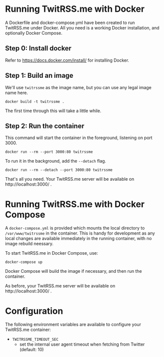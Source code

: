 # Running TwitRSS.me with Docker

A Dockerfile and docker-compose.yml have been created to run TwitRSS.me under Docker. All you need is a working Docker installation, and optionally Docker Compose.

## Step 0: Install docker

Refer to https://docs.docker.com/install/ for installing Docker.

## Step 1: Build an image

We'll use `twitrssme` as the image name, but you can use any legal image name here.

  `docker build -t twitrssme .`

The first time through this will take a little while.

## Step 2: Run the container

This command will start the container in the foreground, listening on port 3000.

  `docker run --rm --port 3000:80 twitrssme`

To run it in the background, add the `--detach` flag.

  `docker run --rm --detach --port 3000:80 twitrssme`

That's all you need. Your TwitRSS.me server will be available on http://localhost:3000/ .

# Running TwitRSS.me with Docker Compose

A `docker-compose.yml` is provided which mounts the local directory to `/var/www/twitrssme` in the container. This is handy for development as any local changes are available immediately in the running container, with no image rebuild neessary.

To start TwitRSS.me in Docker Compose, use:

  `docker-compose up`

Docker Compose will build the image if necessary, and then run the container.

As before, your TwitRSS.me server will be available on http://localhost:3000/ .

# Configuration

The following environment variables are available to configure your TwitRSS.me container:

* `TWITRSSME_TIMEOUT_SEC`
  * set the internal user agent timeout when fetching from Twitter (default: 10)
